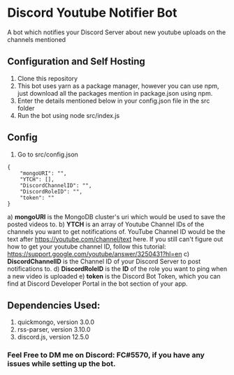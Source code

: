 # Discord Youtube Notifier Bot
 A bot which notifies your Discord Server about new youtube uploads on the channels mentioned


## Configuration and Self Hosting
1) Clone this repository
2) This bot uses yarn as a package manager, however you can use npm, just download all the packages mention in package.json using npm.
3) Enter the details mentioned below in your config.json file in the src folder
4) Run the bot using node src/index.js


## Config
1) Go to src/config.json

```
{
    "mongoURI": "",
    "YTCH": [],
    "DiscordChannelID": "",
    "DiscordRoleID": "",
    "token": ""
}
```
a) **mongoURI** is the MongoDB cluster's uri which would be used to save the posted videos to.
b) **YTCH** is an array of Youtube Channel IDs of the channels you want to get notifications of. YouTube Channel ID would be the text after https://youtube.com/channel/text here. If you still can't figure out how to get your youtube channel ID, follow this tutorial: https://support.google.com/youtube/answer/3250431?hl=en
c) **DiscordChannelID** is the Channel ID of your Discord Server to post notifications to.
d) **DiscordRoleID** is the **ID** of the role you want to ping when a new video is uploaded
e) **token** is the Discord Bot Token, which you can find at Discord Developer Portal in the bot section of your app.


## Dependencies Used:
1) quickmongo, version 3.0.0 
2) rss-parser, version 3.10.0
3) discord.js, version 12.5.0

### Feel Free to DM me on Discord: FC#5570, if you have any issues while setting up the bot.